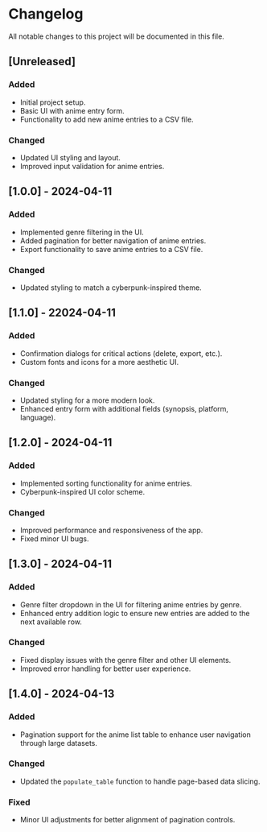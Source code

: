 # Changelog

All notable changes to this project will be documented in this file.

## [Unreleased]

### Added

- Initial project setup.
- Basic UI with anime entry form.
- Functionality to add new anime entries to a CSV file.

### Changed

- Updated UI styling and layout.
- Improved input validation for anime entries.

## [1.0.0] - 2024-04-11

### Added

- Implemented genre filtering in the UI.
- Added pagination for better navigation of anime entries.
- Export functionality to save anime entries to a CSV file.

### Changed

- Updated styling to match a cyberpunk-inspired theme.

## [1.1.0] - 22024-04-11

### Added

- Confirmation dialogs for critical actions (delete, export, etc.).
- Custom fonts and icons for a more aesthetic UI.

### Changed

- Updated styling for a more modern look.
- Enhanced entry form with additional fields (synopsis, platform, language).

## [1.2.0] - 2024-04-11

### Added

- Implemented sorting functionality for anime entries.
- Cyberpunk-inspired UI color scheme.

### Changed

- Improved performance and responsiveness of the app.
- Fixed minor UI bugs.

## [1.3.0] - 2024-04-11

### Added

- Genre filter dropdown in the UI for filtering anime entries by genre.
- Enhanced entry addition logic to ensure new entries are added to the next available row.

### Changed

- Fixed display issues with the genre filter and other UI elements.
- Improved error handling for better user experience.

## [1.4.0] - 2024-04-13
### Added
- Pagination support for the anime list table to enhance user navigation through large datasets.

### Changed
- Updated the `populate_table` function to handle page-based data slicing.

### Fixed
- Minor UI adjustments for better alignment of pagination controls.
